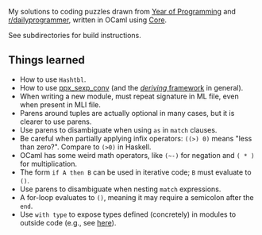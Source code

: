 My solutions to coding puzzles drawn from [Year of Programming](https://github.com/YearOfProgramming/2017Challenges) and [r/dailyprogrammer](https://www.reddit.com/r/dailyprogrammer/), written in OCaml using [Core](https://github.com/janestreet/core).

See subdirectories for build instructions.

## Things learned
* How to use `Hashtbl`.
* How to use [ppx_sexp_conv](https://github.com/janestreet/ppx_sexp_conv) (and the [*deriving* framework](https://github.com/whitequark/ppx_deriving) in general).
* When writing a new module, must repeat signature in ML file, even when present in MLI file.
* Parens around tuples are actually optional in many cases, but it is clearer to use parens.
* Use parens to disambiguate when using `as` in `match` clauses.
* Be careful when partially applying infix operators: `((>) 0)` means "less than zero?". Compare to `(>0)` in Haskell.
* OCaml has some weird math operators, like `(~-)` for negation and `( * )` for multiplication.
* The form `if A then B` can be used in iterative code; `B` must evaluate to `()`.
* Use parens to disambiguate when nesting `match` expressions.
* A for-loop evaluates to `()`, meaning it may require a semicolon after the `end`.
* Use `with type` to expose types defined (concretely) in modules to outside code (e.g., see [here](https://github.com/guoguo12/ocaml-practice/blob/master/dailyprogrammer/e314/main.ml#L5)).

